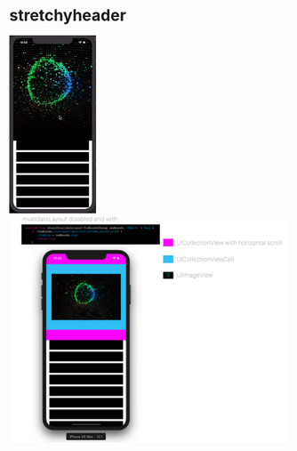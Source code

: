# stretchyheader
![](working_stretchy.gif)
![](https://github.com/Cyclic/stretchyheader/blob/master/StretchyHeaderIssue.png?raw=true)

